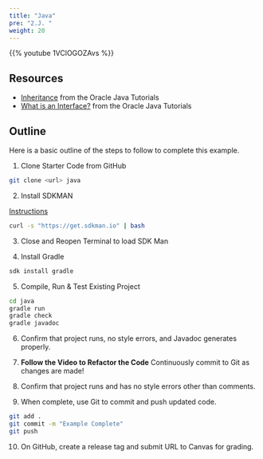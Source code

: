 ```yaml
---
title: "Java"
pre: "2.J. "
weight: 20
---
```


{{% youtube 1VClOGOZAvs %}}

## Resources

* [Inheritance](https://docs.oracle.com/javase/tutorial/java/IandI/subclasses.html) from the Oracle Java Tutorials
* [What is an Interface?](https://docs.oracle.com/javase/tutorial/java/concepts/interface.html) from the Oracle Java Tutorials

## Outline

Here is a basic outline of the steps to follow to complete this example.

1. Clone Starter Code from GitHub

```bash
git clone <url> java
```

2. Install SDKMAN

[Instructions](https://sdkman.io/install)

```bash
curl -s "https://get.sdkman.io" | bash
```

3. Close and Reopen Terminal to load SDK Man

4. Install Gradle

```bash
sdk install gradle
```

5. Compile, Run & Test Existing Project

```bash
cd java
gradle run
gradle check
gradle javadoc
```

6. Confirm that project runs, no style errors, and Javadoc generates properly. 

7. **Follow the Video to Refactor the Code** Continuously commit to Git as changes are made!

8. Confirm that project runs and has no style errors other than comments. 

9. When complete, use Git to commit and push updated code. 

```bash
git add .
git commit -m "Example Complete"
git push
```

10. On GitHub, create a release tag and submit URL to Canvas for grading. 